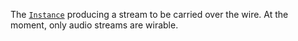 The [`Instance`](https://create.roblox.com/docs/reference/engine/classes/Instance) producing a stream to be carried over the wire. At
the moment, only audio streams are wirable.